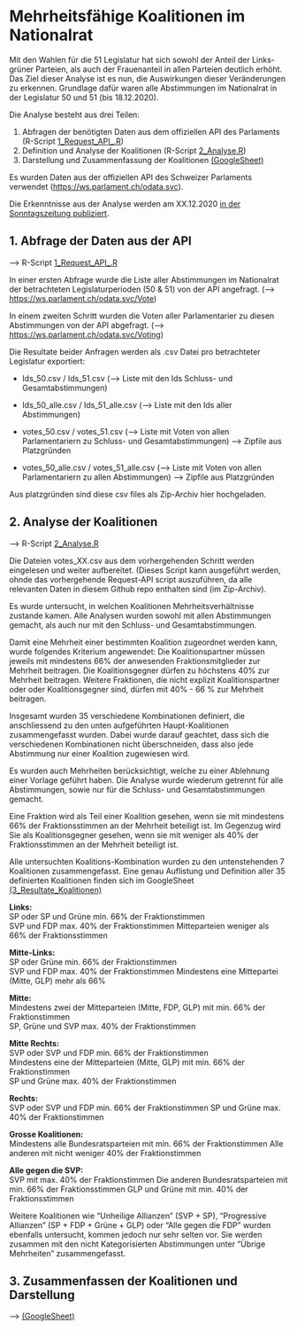 # Mehrheitsfähige Koalitionen im Nationalrat
Mit den Wahlen für die 51 Legislatur hat sich sowohl der Anteil der Links-grüner Parteien, als auch der Frauenanteil in allen Parteien deutlich erhöht.
Das Ziel dieser Analyse ist es nun, die Auswirkungen dieser Veränderungen zu erkennen. Grundlage dafür waren alle Abstimmungen im Nationalrat in der Legislatur 50 und 51 (bis 18.12.2020).

Die Analyse besteht aus drei Teilen:

1. Abfragen der benötigten Daten aus dem offiziellen API des Parlaments (R-Script [1_Request_API_.R](1_Request_API_.R))
2. Definition und Analyse der Koalitionen  (R-Script [2_Analyse.R](2_Analyse.R))
3. Darstellung und Zusammenfassung der Koalitionen [(GoogleSheet)](https://docs.google.com/spreadsheets/d/1DUT3gIYoZhuRYYhOSLtZ-6Gr6nIuJQsc37o8aPXWKmU/edit?usp=sharing)

Es wurden Daten aus der offiziellen API des Schweizer Parlaments verwendet (https://ws.parlament.ch/odata.svc).

Die Erkenntnisse aus der Analyse werden am XX.12.2020 [in der Sonntagszeitung publiziert](https://www.tagesanzeiger.ch/sonntagszeitung "Artikel in der Sonntagszeitung").

## 1. Abfrage der Daten aus der API
--> R-Script [1_Request_API_.R](1_Request_API_.R)

In einer ersten Abfrage wurde die Liste aller Abstimmungen im Nationalrat der betrachteten Legislaturperioden (50 & 51) von der API angefragt.
(--> https://ws.parlament.ch/odata.svc/Vote)

In einem zweiten Schritt wurden die Voten aller Parlamentarier zu diesen Abstimmungen von der API abgefragt.
(--> https://ws.parlament.ch/odata.svc/Voting)

Die Resultate beider Anfragen werden als .csv Datei pro betrachteter Legislatur exportiert:
- Ids_50.csv / Ids_51.csv  (--> Liste mit den Ids Schluss- und Gesamtabstimmungen)
- Ids_50_alle.csv / Ids_51_alle.csv  (--> Liste mit den Ids aller Abstimmungen)

- votes_50.csv / votes_51.csv  (--> Liste mit Voten von allen Parlamentariern zu Schluss- und Gesamtabstimmungen) --> Zipfile aus Platzgründen
- votes_50_alle.csv / votes_51_alle.csv  (--> Liste mit Voten von allen Parlamentariern zu allen Abstimmungen) --> Zipfile aus Platzgründen

Aus platzgründen sind diese csv files als Zip-Archiv hier hochgeladen.

## 2. Analyse der Koalitionen
--> R-Script [2_Analyse.R](2_Analyse.R)

Die Dateien votes_XX.csv aus dem vorhergehenden Schritt werden eingelesen und weiter aufbereitet. (Dieses Script kann ausgeführt werden, ohnde das vorhergehende Request-API script auszuführen, da alle relevanten Daten in diesem Github repo enthalten sind (im Zip-Archiv).

Es wurde untersucht, in welchen Koalitionen Mehrheitsverhältnisse zustande kamen. Alle Analysen wurden sowohl mit allen Abstimmungen gemacht, als auch nur mit den Schluss- und Gesamtabstimmungen.

Damit eine Mehrheit einer bestimmten Koalition zugeordnet werden kann, wurde folgendes Kriterium angewendet: Die Koalitionspartner müssen jeweils mit mindestens 66% der anwesenden Fraktionsmitglieder zur Mehrheit beitragen. Die Koalitionsgegner dürfen zu höchstens 40% zur Mehrheit beitragen. Weitere Fraktionen, die nicht explizit Koalitionspartner oder oder Koalitionsgegner sind, dürfen mit 40% - 66 % zur Mehrheit beitragen.

Insgesamt wurden 35 verschiedene Kombinationen definiert, die anschliessend zu den unten aufgeführten Haupt-Koalitionen zusammengefasst wurden. Dabei wurde darauf geachtet, dass sich die verschiedenen Kombinationen nicht überschneiden, dass also jede Abstimmung nur einer Koalition zugewiesen wird.

Es wurden auch Mehrheiten berücksichtigt, welche zu einer Ablehnung einer Vorlage geführt haben. Die Analyse wurde wiederum getrennt für alle Abstimmungen, sowie nur für die Schluss- und Gesamtabstimmungen gemacht.

Eine Fraktion wird als Teil einer Koalition gesehen, wenn sie mit mindestens 66% der Fraktionsstimmen an der Mehrheit beteiligt ist. Im Gegenzug wird Sie als Koalitionsgegner gesehen, wenn sie mit weniger als 40% der Fraktionsstimmen an der Mehrheit beteiligt ist.

Alle untersuchten Koalitions-Kombination wurden zu den untenstehenden 7 Koalitionen zusammengefasst. Eine genau Auflistung und Definition aller 35 definierten Koalitionen finden sich im GoogleSheet [(3_Resultate_Koalitionen)](https://docs.google.com/spreadsheets/d/1DUT3gIYoZhuRYYhOSLtZ-6Gr6nIuJQsc37o8aPXWKmU/edit?usp=sharing)

**Links:**   
  SP oder SP und Grüne min. 66% der Fraktionstimmen   
  SVP und FDP max. 40% der Fraktionstimmen
  Mitteparteien weniger als 66% der Fraktionsstimmen

**Mitte-Links:**   
  SP oder Grüne min. 66% der Fraktionstimmen   
  SVP und FDP max. 40% der Fraktionstimmen
  Mindestens eine Mittepartei (Mitte, GLP) mehr als 66%
  
**Mitte:**   
  Mindestens zwei der Mitteparteien (Mitte, FDP, GLP) mit min. 66% der Fraktionstimmen   
  SP, Grüne und SVP max. 40% der Fraktionstimmen

**Mitte Rechts:**   
  SVP oder SVP und FDP min. 66% der Fraktionstimmen   
  Mindestens eine der Mitteparteien (Mitte, GLP) mit min. 66% der Fraktionstimmen   
  SP und Grüne max. 40% der Fraktionstimmen  

**Rechts:**   
  SVP oder SVP und FDP min. 66% der Fraktionstimmen 
  SP und Grüne max. 40% der Fraktionstimmen

**Grosse Koalitionen:**   
  Mindestens alle Bundesratsparteien mit min. 66% der Fraktionstimmen 
  Alle anderen mit nicht weniger 40% der Fraktionstimmen

**Alle gegen die SVP:**   
  SVP mit max. 40% der Fraktionstimmen
  Die anderen Bundesratsparteien mit min. 66% der Fraktionsstimmen
  GLP und Grüne mit min. 40% der Fraktionsstimmen

Weitere Koalitionen wie “Unheilige Allianzen” (SVP + SP), “Progressive Allianzen” (SP + FDP + Grüne + GLP) oder “Alle gegen die FDP” wurden ebenfalls untersucht, kommen jedoch nur sehr selten vor. Sie werden zusammen mit den nicht Kategorisierten Abstimmungen unter “Übrige Mehrheiten” zusammengefasst.



## 3. Zusammenfassen der Koalitionen und Darstellung

--> [(GoogleSheet)](https://docs.google.com/spreadsheets/d/1DUT3gIYoZhuRYYhOSLtZ-6Gr6nIuJQsc37o8aPXWKmU/edit?usp=sharing)
